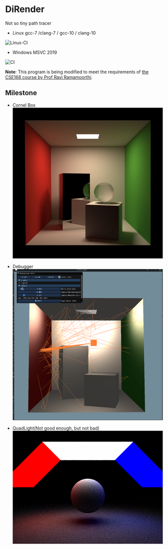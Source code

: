 # DiRender

Not so tiny path tracer

- Linux gcc-7 /clang-7 / gcc-10 / clang-10

![Linux-CI](https://github.com/BlurryLight/DiRender/workflows/Linux-CI/badge.svg?branch=master)

- Windows MSVC 2019

![CI](https://github.com/BlurryLight/DiRender/workflows/CI/badge.svg)

**Note**:
This program is being modified to meet the requirements
of [the CSE168 course by Prof Ravi Ramamoorthi](http://cseweb.ucsd.edu/~viscomp/classes/cse168/sp20/schedule.html).

## Milestone

- Cornel Box
  ![cornel_box](images/cornel_box.jpg)

- Debugger
  ![cornel_box debugger](images/debugger.gif)

- QuadLight(Not good enough, but not bad)
  ![quadlight](images/quadlight.png)


